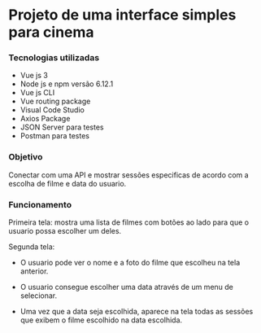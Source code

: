 # Projeto de uma interface simples para cinema

### Tecnologias utilizadas 
- Vue js 3
- Node js e npm versão 6.12.1
- Vue js CLI
- Vue routing package
- Visual Code Studio
- Axios Package
- JSON Server para testes
- Postman para testes

### Objetivo
Conectar com uma API e mostrar sessões especificas de acordo com a escolha de filme e data do usuario.

### Funcionamento
Primeira tela: mostra uma lista de filmes com botões ao lado para que o usuario possa escolher um deles.

Segunda tela:

- O usuario pode ver o nome e a foto do filme que escolheu na tela anterior.

- O usuario consegue escolher uma data através de um menu de selecionar.

- Uma vez que a data seja escolhida, aparece na tela todas as sessões que exibem o filme escolhido na data escolhida.
